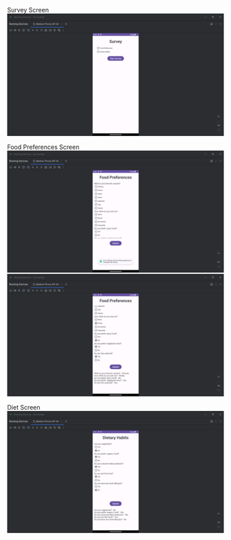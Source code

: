 Survey Screen <br>
<img src="screenshots/survey_screen.png" /> <br>

Food Preferences Screen <br>
<img src="screenshots/food_preferences_error.png" /> <br>
<img src="screenshots/food_preferences_complete.png" /> <br>

Diet Screen <br>
<img src="screenshots/dietary_habits_complete.png" /> <br>
